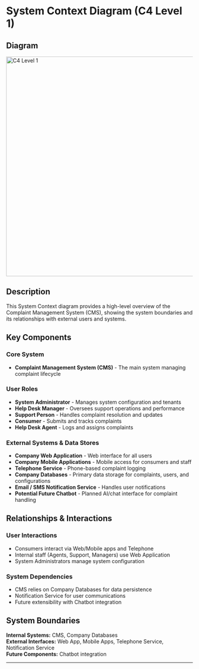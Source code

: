# System Context Diagram (C4 Level 1)

## Diagram
<img width="841" height="591" alt="C4 Level 1" src="https://github.com/user-attachments/assets/bbb7d6ce-86a5-461c-9ed4-8a78ee445a08" />

## Description
This System Context diagram provides a high-level overview of the Complaint Management System (CMS), showing the system boundaries and its relationships with external users and systems.

## Key Components

### Core System
- **Complaint Management System (CMS)** - The main system managing complaint lifecycle

### User Roles
- **System Administrator** - Manages system configuration and tenants
- **Help Desk Manager** - Oversees support operations and performance
- **Support Person** - Handles complaint resolution and updates
- **Consumer** - Submits and tracks complaints
- **Help Desk Agent** - Logs and assigns complaints

### External Systems & Data Stores
- **Company Web Application** - Web interface for all users
- **Company Mobile Applications** - Mobile access for consumers and staff
- **Telephone Service** - Phone-based complaint logging
- **Company Databases** - Primary data storage for complaints, users, and configurations
- **Email / SMS Notification Service** - Handles user notifications
- **Potential Future Chatbot** - Planned AI/chat interface for complaint handling

## Relationships & Interactions

### User Interactions
- Consumers interact via Web/Mobile apps and Telephone
- Internal staff (Agents, Support, Managers) use Web Application
- System Administrators manage system configuration

### System Dependencies
- CMS relies on Company Databases for data persistence
- Notification Service for user communications
- Future extensibility with Chatbot integration

## System Boundaries
**Internal Systems:** CMS, Company Databases  
**External Interfaces:** Web App, Mobile Apps, Telephone Service, Notification Service  
**Future Components:** Chatbot integration

---
